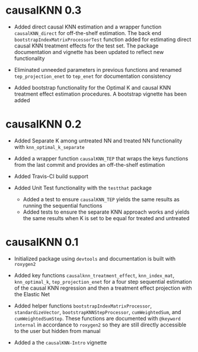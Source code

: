 # causalKNN 0.3

* Added direct causal KNN estimation and a wrapper function `causalKNN_direct` for off-the-shelf estimation. The back end `bootstrapIndexMatrixProcessorTest` function added for estimating direct causal KNN treatment effects for the test set. The package documentation and vignette has been updated to reflect new functionality

* Eliminated unneeded parameters in previous functions and renamed `tep_projection_enet` to `tep_enet` for documentation consistency

* Added bootstrap functionality for the Optimal K and causal KNN treatment effect estimation procedures. A bootstrap vignette has been added

# causalKNN 0.2

* Added Separate K among untreated NN and treated NN functionality with `knn_optimal_k_separate`

* Added a wrapper function `causalKNN_TEP` that wraps the keys functions from the last commit and provides an off-the-shelf estimation

* Added Travis-CI build support

* Added Unit Test functionality with the `testthat` package
    - Added a test to ensure `causalKNN_TEP` yields the same results as running the sequential functions
    - Added tests to ensure the separate KNN approach works and yields the same results when K is set to be equal for treated and untreated



# causalKNN 0.1

* Initialized package using `devtools` and documentation is built with `roxygen2`

* Added key functions `causalknn_treatment_effect`, `knn_index_mat`, `knn_optimal_k`, `tep_projection_enet` for a four step sequential estimation of the causal KNN regression and then a treatment effect projection with the Elastic Net

* Added helper functions `bootstrapIndexMatrixProcessor`, `standardizeVector`, `bootstrapKNNStepProcessor`, `cumWeightedSum`, and `cumWeightedSumStep`. These functions are documented with `@keyword internal` in accordance to `roxygen2` so they are still directly accessible to the user but hidden from manual

* Added a the `causalKNN-Intro` vignette

